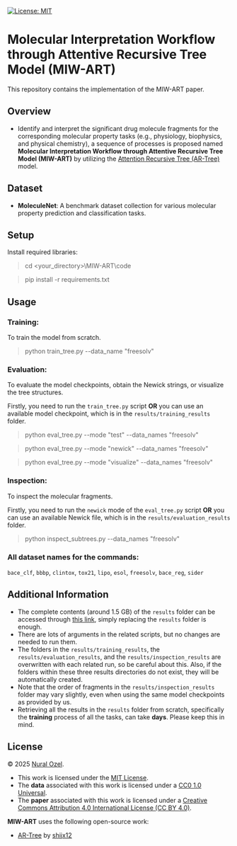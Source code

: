 [![License: MIT][mit-shield]](./LICENSE)

# Molecular Interpretation Workflow through Attentive Recursive Tree Model (MIW-ART)
This repository contains the implementation of the MIW-ART paper.

## Overview
- Identify and interpret the significant drug molecule fragments for the corresponding molecular property tasks (e.g., physiology, biophysics, and physical chemistry), a sequence of processes is proposed named **Molecular Interpretation Workflow through Attentive Recursive Tree Model (MIW-ART)** by utilizing the [Attention Recursive Tree (AR-Tree)](https://github.com/shijx12/AR-Tree) model.

## Dataset
- **MoleculeNet**: A benchmark dataset collection for various molecular property prediction and classification tasks.

## Setup
Install required libraries:

> cd <your_directory>\MIW-ART\code

> pip install -r requirements.txt

## Usage

### Training:
To train the model from scratch.

> python train_tree.py --data_name "freesolv"

### Evaluation:
To evaluate the model checkpoints, obtain the Newick strings, or visualize the tree structures.

Firstly, you need to run the `train_tree.py` script **OR** you can use an available model checkpoint, which is in the `results/training_results` folder.

> python eval_tree.py --mode "test" --data_names "freesolv"

> python eval_tree.py --mode "newick" --data_names "freesolv"

> python eval_tree.py --mode "visualize" --data_names "freesolv"

### Inspection:
To inspect the molecular fragments.

Firstly, you need to run the `newick` mode of the `eval_tree.py` script **OR** you can use an available Newick file, which is in the `results/evaluation_results` folder.

> python inspect_subtrees.py --data_names "freesolv"

### All dataset names for the commands:
`bace_clf`, `bbbp`, `clintox`, `tox21`, `lipo`, `esol`, `freesolv`, `bace_reg`, `sider`

## Additional Information
- The complete contents (around 1.5 GB) of the `results` folder can be accessed through [this link](https://drive.google.com/drive/folders/1A1q138vF3G-SG-aRxiA8LbI04OZk6H7w?usp=sharing), simply replacing the `results` folder is enough.
- There are lots of arguments in the related scripts, but no changes are needed to run them.
- The folders in the `results/training_results`, the `results/evaluation_results`, and the `results/inspection_results` are overwritten with each related run, so be careful about this. Also, if the folders within these three results directories do not exist, they will be automatically created.
- Note that the order of fragments in the `results/inspection_results` folder may vary slightly, even when using the same model checkpoints as provided by us.
- Retrieving all the results in the `results` folder from scratch, specifically the **training** process of all the tasks, can take **days**. Please keep this in mind.

## License
© 2025 [Nural Ozel](https://github.com/tfb-sv).

- This work is licensed under the [MIT License](./LICENSE).
- The **data** associated with this work is licensed under a [CC0 1.0 Universal](./data/LICENSE).
- The **paper** associated with this work is licensed under a [Creative Commons Attribution 4.0 International License (CC BY 4.0)][cc-by].

**MIW-ART** uses the following open-source work:
- [AR-Tree](https://github.com/shijx12/AR-Tree) by [shijx12](https://github.com/shijx12)


[cc-by]: https://creativecommons.org/licenses/by/4.0/
[mit-shield]: https://img.shields.io/badge/License-MIT-yellow.svg

